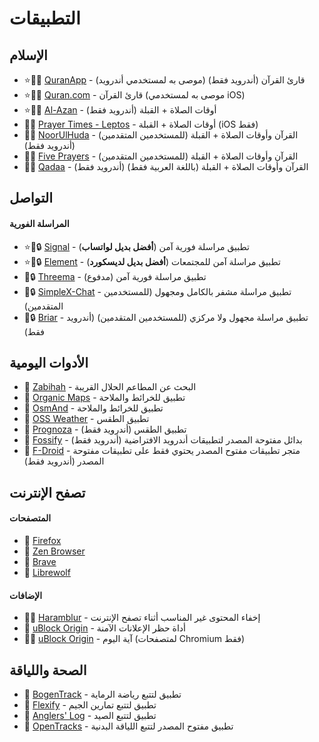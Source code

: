 # التطبيقات  

## الإسلام  
- ⭐🕋🤝 [QuranApp](https://quran.alfaazplus.com/) - قارئ القرآن (أندرويد فقط) (موصى به لمستخدمي أندرويد)  
- ⭐🕋🤝 [Quran.com](https://previous.quran.com/apps?locale=ar) - قارئ القرآن (موصى به لمستخدمي iOS)  
- ⭐🕋🤝 [Al-Azan](https://meypod.github.io/al-azan/) - أوقات الصلاة + القبلة (أندرويد فقط)  
- 🕋🤝 [Prayer Times - Leptos](https://apps.apple.com/us/app/prayer-times-leptos/id1587090683) - أوقات الصلاة + القبلة (iOS فقط)  
- 🕋🤝 [NoorUlHuda](https://github.com/mirfatif/NoorUlHuda) - القرآن وأوقات الصلاة + القبلة (للمستخدمين المتقدمين) (أندرويد فقط)  
- 🕋🤝 [Five Prayers](https://github.com/Five-Prayers/five-prayers-android/blob/main/README.md) - القرآن وأوقات الصلاة + القبلة (للمستخدمين المتقدمين)  
- 🕋🤝 [Qadaa](https://github.com/muslimpack/Qadaa/blob/main/README.md) - القرآن وأوقات الصلاة + القبلة (باللغة العربية فقط) (أندرويد فقط)  

## التواصل  
#### المراسلة الفورية  
- ⭐🤝🔒 [Signal](https://simplex.chat/) - تطبيق مراسلة فورية آمن (**أفضل بديل لواتساب**)  
- ⭐🤝🔒 [Element](https://element.io/download) - تطبيق مراسلة آمن للمجتمعات (**أفضل بديل لديسكورد**)  
- 🤝🔒 [Threema](https://threema.ch/) - تطبيق مراسلة فورية آمن (مدفوع)  
- 🤝🔒 [SimpleX-Chat](https://simplex.chat/) - تطبيق مراسلة مشفر بالكامل ومجهول (للمستخدمين المتقدمين)  
- 🤝🔒 [Briar](https://briarproject.org/) - تطبيق مراسلة مجهول ولا مركزي (للمستخدمين المتقدمين) (أندرويد فقط)  

## الأدوات اليومية  
- 🕋 [Zabihah](https://www.zabihah.com/) - البحث عن المطاعم الحلال القريبة  
- 🤝 [Organic Maps](https://organicmaps.app/) - تطبيق للخرائط والملاحة  
- 🤝 [OsmAnd](https://osmand.net/) - تطبيق للخرائط والملاحة  
- 🤝 [OSS Weather](https://github.com/Akylas/oss-weather/blob/master/Readme.md) - تطبيق الطقس  
- 🤝 [Prognoza](https://github.com/davidtakac/prognoza/blob/dev/README.md) - تطبيق الطقس (أندرويد فقط)  
- 🤝 [Fossify](https://www.fossify.org/) - بدائل مفتوحة المصدر لتطبيقات أندرويد الافتراضية (أندرويد فقط)  
- 🤝 [F-Droid](https://f-droid.org/en/) - متجر تطبيقات مفتوح المصدر يحتوي فقط على تطبيقات مفتوحة المصدر (أندرويد فقط)  

## تصفح الإنترنت  
#### المتصفحات  
- 🤝 [Firefox](https://www.mozilla.org/en-US/firefox/new/)  
- 🤝 [Zen Browser](https://zen-browser.app/)  
- 🤝 [Brave](https://www.mozilla.org/en-US/firefox/new/)  
- 🤝 [Librewolf](https://librewolf.net/)  
#### الإضافات  
- 🕋🤝 [Haramblur](https://linktr.ee/haramblur) - إخفاء المحتوى غير المناسب أثناء تصفح الإنترنت  
- 🤝 [uBlock Origin](https://ublockorigin.com/) - أداة حظر الإعلانات الآمنة  
- 🕋🤝 [uBlock Origin](https://ayahaday.com/) - آية اليوم (لمتصفحات Chromium فقط)  

## الصحة واللياقة  
- 🤝 [BogenTrack](https://bogentrack.app/) - تطبيق لتتبع رياضة الرماية  
- 🤝 [Flexify](https://flexify.presley.nz/) - تطبيق لتتبع تمارين الجيم  
- 🤝 [Anglers' Log](https://anglerslog.ca/) - تطبيق لتتبع الصيد  
- 🤝 [OpenTracks](https://opentracksapp.com/) - تطبيق مفتوح المصدر لتتبع اللياقة البدنية  